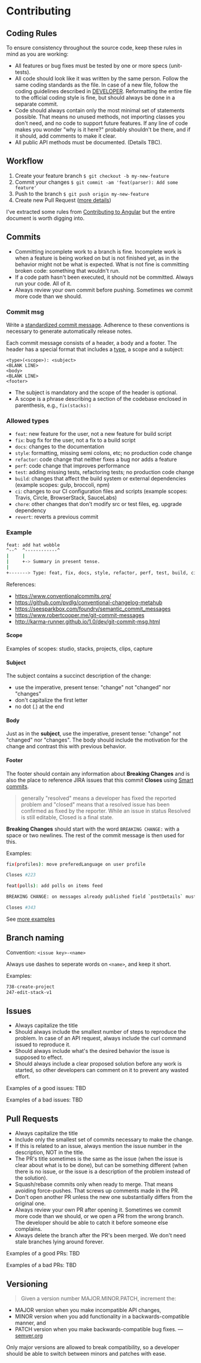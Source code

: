 # Contributing

## Coding Rules

To ensure consistency throughout the source code, keep these rules in mind as you are working:

- All features or bug fixes must be tested by one or more specs (unit-tests).
- All code should look like it was written by the same person. Follow the same coding standards as the file. In case of a new file, follow the coding guidelines described in [DEVELOPER](docs/DEVELOPER). Reformatting the entire file to the official coding style is fine, but should always be done in a separate commit.
- Code should always contain only the most minimal set of statements possible. That means no unused methods, not importing classes you don't need, and no code to support future features. If any line of code makes you wonder "why is it here?" probably shouldn't be there, and if it should, add comments to make it clear.
- All public API methods must be documented. (Details TBC).

## Workflow

1. Create your feature branch `$ git checkout -b my-new-feature`
1. Commit your changes `$ git commit -am 'feat(parser): Add some feature'`
1. Push to the branch `$ git push origin my-new-feature`
1. Create new Pull Request ([more details](https://confluence.atlassian.com/bitbucket/create-a-pull-request-to-merge-your-change-774243413.html))

I've extracted some rules from [Contributing to Angular](https://github.com/angular/angular/blob/22b96b9/CONTRIBUTING.md) but the entire document is worth digging into.

## Commits

- Committing incomplete work to a branch is fine. Incomplete work is when a feature is being worked on but is not finished yet, as in the behavior might not be what is expected. What is not fine is committing broken code: something that wouldn't run.
- If a code path hasn't been executed, it should not be committed. Always run your code. All of it.
- Always review your own commit before pushing. Sometimes we commit more code than we should.

### Commit msg

Write a [standardized commit message](https://conventionalcommits.org/). Adherence to these conventions is necessary to generate automatically release notes.

Each commit message consists of a header, a body and a footer. The header has a special format that includes a [type](https://github.com/angular/angular/blob/22b96b9/CONTRIBUTING.md#type), a scope and a subject:

```text
<type>(<scope>): <subject>
<BLANK LINE>
<body>
<BLANK LINE>
<footer>
```

- The subject is mandatory and the scope of the header is optional.
- A scope is a phrase describing a section of the codebase enclosed in parenthesis, e.g., `fix(stacks):`

### Allowed types

- `feat`: new feature for the user, not a new feature for build script
- `fix`: bug fix for the user, not a fix to a build script
- `docs`: changes to the documentation
- `style`: formatting, missing semi colons, etc; no production code change
- `refactor`: code change that neither fixes a bug nor adds a feature
- `perf`: code change that improves performance
- `test`: adding missing tests, refactoring tests; no production code change
- `build`: changes that affect the build system or external dependencies (example scopes: gulp, broccoli, npm)
- `ci`: changes to our CI configuration files and scripts (example scopes: Travis, Circle, BrowserStack, SauceLabs)
- `chore`: other changes that don't modify src or test files, eg. upgrade dependency
- `revert`: reverts a previous commit

### Example

```sh
feat: add hat wobble
^--^  ^------------^
|     |
|     +-> Summary in present tense.
|
+-------> Type: feat, fix, docs, style, refactor, perf, test, build, ci, chore or revert.
```

References:

- https://www.conventionalcommits.org/
- https://github.com/pvdlg/conventional-changelog-metahub
- https://seesparkbox.com/foundry/semantic_commit_messages
- https://www.robertcooper.me/git-commit-messages
- http://karma-runner.github.io/1.0/dev/git-commit-msg.html

#### Scope

Examples of scopes: studio, stacks, projects, clips, capture

#### Subject

The subject contains a succinct description of the change:

- use the imperative, present tense: "change" not "changed" nor "changes"
- don't capitalize the first letter
- no dot (.) at the end

#### Body

Just as in the **subject**, use the imperative, present tense: "change" not "changed" nor "changes". The body should include the motivation for the change and contrast this with previous behavior.

#### Footer

The footer should contain any information about **Breaking Changes** and is also the place to reference JIRA issues that this commit **Closes** using [Smart commits](https://confluence.atlassian.com/bitbucketserver/using-smart-commits-in-bitbucket-server-802599018.html).

> generally "resolved" means a developer has fixed the reported problem and "closed" means that a resolved issue has been confirmed as fixed by the reporter.
> While an issue in status Resolved is still editable, Closed is a final state.

**Breaking Changes** should start with the word `BREAKING CHANGE:` with a space or two newlines. The rest of the commit message is then used for this.

Examples:

```sh
fix(profiles): move preferedLanguage on user profile

Closes #223
```

```sh
feat(polls): add polls on items feed

BREAKING CHANGE: on messages already published field `postDetails` must be replaced by `itemDetails`

Closes #343
```

See [more examples](https://conventionalcommits.org/#examples)

## Branch naming

Convention: `<issue key>-<name>`

Always use dashes to seperate words on `<name>`, and keep it short.

Examples:

```sh
738-create-project
247-edit-stack-v1
```

## Issues

- Always capitalize the title
- Should always include the smallest number of steps to reproduce the problem. In case of an API request, always include the curl command issued to reproduce it.
- Should always include what's the desired behavior the issue is supposed to effect.
- Should always include a clear proposed solution before any work is started, so other developers can comment on it to prevent any wasted effort.

Examples of a good issues: TBD

Examples of a bad issues: TBD

## Pull Requests

- Always capitalize the title
- Include only the smallest set of commits necessary to make the change.
- If this is related to an issue, always mention the issue number in the description, NOT in the title.
- The PR's title sometimes is the same as the issue (when the issue is clear about what is to be done), but can be something different (when there is no issue, or the issue is a description of the problem instead of the solution).
- Squash/rebase commits only when ready to merge. That means avoiding force-pushes. That screws up comments made in the PR.
- Don't open another PR unless the new one substantially differs from the original one.
- Always review your own PR after opening it. Sometimes we commit more code than we should, or we open a PR from the wrong branch. The developer should be able to catch it before someone else complains.
- Always delete the branch after the PR's been merged. We don't need stale branches lying around forever.

Examples of a good PRs: TBD

Examples of a bad PRs: TBD

## Versioning

> Given a version number MAJOR.MINOR.PATCH, increment the:

- MAJOR version when you make incompatible API changes,
- MINOR version when you add functionality in a backwards-compatible manner, and
- PATCH version when you make backwards-compatible bug fixes.
― [semver.org](semver.org)

Only major versions are allowed to break compatibility, so a developer should be able to switch between minors and patches with ease.
